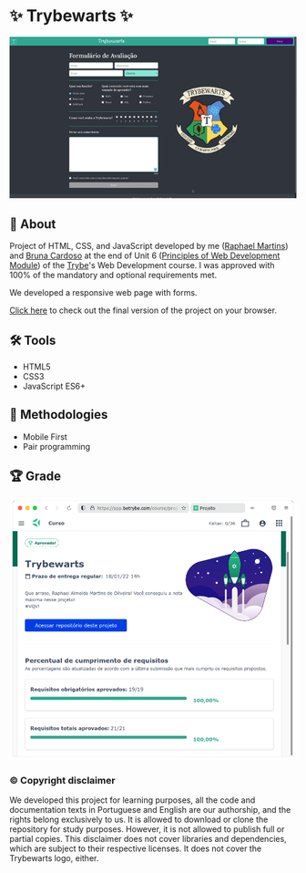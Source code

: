 # :sparkles: Trybewarts :sparkles:

![Prévia da página - Preview of the page](./preview.gif)

## :page_with_curl: About

Project of HTML, CSS, and JavaScript developed by me ([Raphael Martins](https://www.linkedin.com/in/raphaelameidamartins/)) and [Bruna Cardoso](https://www.linkedin.com/in/bruna-cardoso-38536916b/) at the end of Unit 6 ([Principles of Web Development Module](https://github.com/raphaelalmeidamartins/trybe_exercicios/tree/main/1_fundamentos-do-desv-web)) of the [Trybe](https://www.betrybe.com)'s Web Development course. I was approved with 100% of the mandatory and optional requirements met.

We developed a responsive web page with forms.

[Click here](https://raphaelalmeidamartins.github.io/trybewarts/) to check out the final version of the project on your browser.

## :hammer_and_wrench: Tools

* HTML5
* CSS3
* JavaScript ES6+

## :memo: Methodologies

* Mobile First
* Pair programming

## :trophy: Grade

![My grade of the project - Minha nota no projeto](./nota.png)

### :copyright: Copyright disclaimer

We developed this project for learning purposes, all the code and documentation texts in Portuguese and English are our authorship, and the rights belong exclusively to us. It is allowed to download or clone the repository for study purposes. However, it is not allowed to publish full or partial copies. This disclaimer does not cover libraries and dependencies, which are subject to their respective licenses. It does not cover the Trybewarts logo, either.
